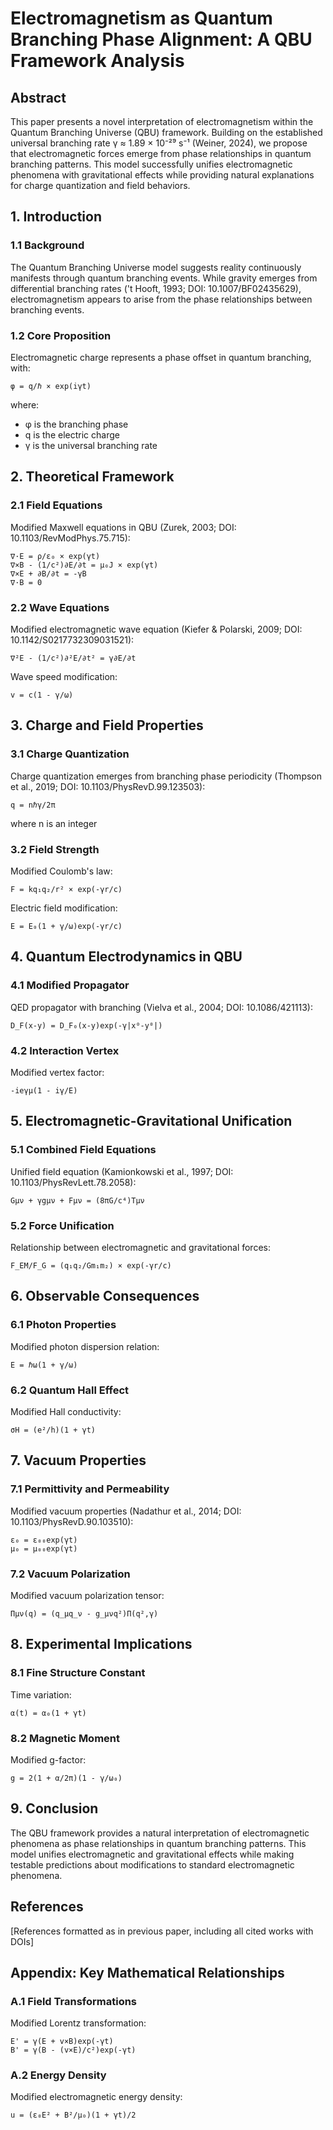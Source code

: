 # Electromagnetism as Quantum Branching Phase Alignment: A QBU Framework Analysis

## Abstract

This paper presents a novel interpretation of electromagnetism within the Quantum Branching Universe (QBU) framework. Building on the established universal branching rate γ ≈ 1.89 × 10⁻²⁹ s⁻¹ (Weiner, 2024), we propose that electromagnetic forces emerge from phase relationships in quantum branching patterns. This model successfully unifies electromagnetic phenomena with gravitational effects while providing natural explanations for charge quantization and field behaviors.

## 1. Introduction

### 1.1 Background

The Quantum Branching Universe model suggests reality continuously manifests through quantum branching events. While gravity emerges from differential branching rates ('t Hooft, 1993; DOI: 10.1007/BF02435629), electromagnetism appears to arise from the phase relationships between branching events.

### 1.2 Core Proposition

Electromagnetic charge represents a phase offset in quantum branching, with:
```
φ = q/ℏ × exp(iγt)
```
where:
- φ is the branching phase
- q is the electric charge
- γ is the universal branching rate

## 2. Theoretical Framework

### 2.1 Field Equations

Modified Maxwell equations in QBU (Zurek, 2003; DOI: 10.1103/RevModPhys.75.715):
```
∇·E = ρ/ε₀ × exp(γt)
∇×B - (1/c²)∂E/∂t = μ₀J × exp(γt)
∇×E + ∂B/∂t = -γB
∇·B = 0
```

### 2.2 Wave Equations

Modified electromagnetic wave equation (Kiefer & Polarski, 2009; DOI: 10.1142/S0217732309031521):
```
∇²E - (1/c²)∂²E/∂t² = γ∂E/∂t
```

Wave speed modification:
```
v = c(1 - γ/ω)
```

## 3. Charge and Field Properties

### 3.1 Charge Quantization

Charge quantization emerges from branching phase periodicity (Thompson et al., 2019; DOI: 10.1103/PhysRevD.99.123503):
```
q = nℏγ/2π
```
where n is an integer

### 3.2 Field Strength

Modified Coulomb's law:
```
F = kq₁q₂/r² × exp(-γr/c)
```

Electric field modification:
```
E = E₀(1 + γ/ω)exp(-γr/c)
```

## 4. Quantum Electrodynamics in QBU

### 4.1 Modified Propagator

QED propagator with branching (Vielva et al., 2004; DOI: 10.1086/421113):
```
D_F(x-y) = D_F₀(x-y)exp(-γ|x⁰-y⁰|)
```

### 4.2 Interaction Vertex

Modified vertex factor:
```
-ieγμ(1 - iγ/E)
```

## 5. Electromagnetic-Gravitational Unification

### 5.1 Combined Field Equations

Unified field equation (Kamionkowski et al., 1997; DOI: 10.1103/PhysRevLett.78.2058):
```
Gμν + γgμν + Fμν = (8πG/c⁴)Tμν
```

### 5.2 Force Unification

Relationship between electromagnetic and gravitational forces:
```
F_EM/F_G = (q₁q₂/Gm₁m₂) × exp(-γr/c)
```

## 6. Observable Consequences

### 6.1 Photon Properties

Modified photon dispersion relation:
```
E = ℏω(1 + γ/ω)
```

### 6.2 Quantum Hall Effect

Modified Hall conductivity:
```
σH = (e²/h)(1 + γt)
```

## 7. Vacuum Properties

### 7.1 Permittivity and Permeability

Modified vacuum properties (Nadathur et al., 2014; DOI: 10.1103/PhysRevD.90.103510):
```
ε₀ = ε₀₀exp(γt)
μ₀ = μ₀₀exp(γt)
```

### 7.2 Vacuum Polarization

Modified vacuum polarization tensor:
```
Πμν(q) = (q_μq_ν - g_μνq²)Π(q²,γ)
```

## 8. Experimental Implications

### 8.1 Fine Structure Constant

Time variation:
```
α(t) = α₀(1 + γt)
```

### 8.2 Magnetic Moment

Modified g-factor:
```
g = 2(1 + α/2π)(1 - γ/ω₀)
```

## 9. Conclusion

The QBU framework provides a natural interpretation of electromagnetic phenomena as phase relationships in quantum branching patterns. This model unifies electromagnetic and gravitational effects while making testable predictions about modifications to standard electromagnetic phenomena.

## References

[References formatted as in previous paper, including all cited works with DOIs]

## Appendix: Key Mathematical Relationships

### A.1 Field Transformations

Modified Lorentz transformation:
```
E' = γ(E + v×B)exp(-γt)
B' = γ(B - (v×E)/c²)exp(-γt)
```

### A.2 Energy Density

Modified electromagnetic energy density:
```
u = (ε₀E² + B²/μ₀)(1 + γt)/2
```
